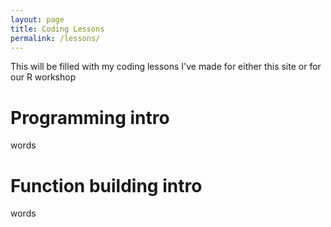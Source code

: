 ```yaml
---
layout: page
title: Coding Lessons
permalink: /lessons/
---
```


This will be filled with my coding lessons I've made for either this site or for our R workshop
# Programming intro  
words  

# Function building intro
words  
